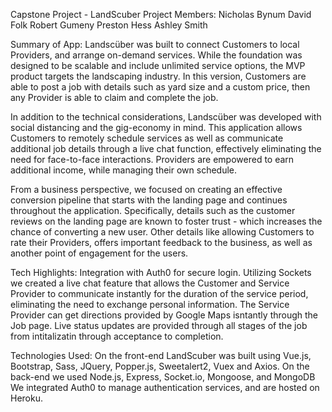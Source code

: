 Capstone Project - LandScuber
Project Members:
  Nicholas Bynum
  David Folk
  Robert Gumeny
  Preston Hess
  Ashley Smith
  
Summary of App:
Landscüber was built to connect Customers to local Providers, and arrange on-demand services. While the foundation was designed to be scalable and include unlimited service options, the MVP product targets the landscaping industry. In this version, Customers are able to post a job with details such as yard size and a custom price, then any Provider is able to claim and complete the job. 

In addition to the technical considerations, Landscüber was developed with social distancing and the gig-economy in mind. This application allows Customers to remotely schedule services as well as communicate additional job details through a live chat function, effectively eliminating the need for face-to-face interactions. Providers are empowered to earn additional income, while managing their own schedule. 

From a business perspective, we focused on creating an effective conversion pipeline that starts with the landing page and continues throughout the application. Specifically, details such as the customer reviews on the landing page are known to foster trust - which increases the chance of converting a new user. Other details like allowing Customers to rate their Providers, offers important feedback to the business, as well as another point of engagement for the users. 

Tech Highlights:
Integration with Auth0 for secure login.
Utilizing Sockets we created a live chat feature that allows the Customer and Service Provider to communicate instantly for the duration of the service period, eliminating the need to exchange personal information.
The Service Provider can get directions provided by Google Maps isntantly through the Job page.
Live status updates are provided through all stages of the job from intitalizatin through acceptance to completion.

Technologies Used:
On the front-end LandScuber was built using Vue.js, Bootstrap, Sass, JQuery, Popper.js, Sweetalert2, Vuex and Axios.
On the back-end we used Node.js, Express, Socket.io, Mongoose, and MongoDB
We integrated Auth0 to manage authentication services, and are hosted on Heroku.
